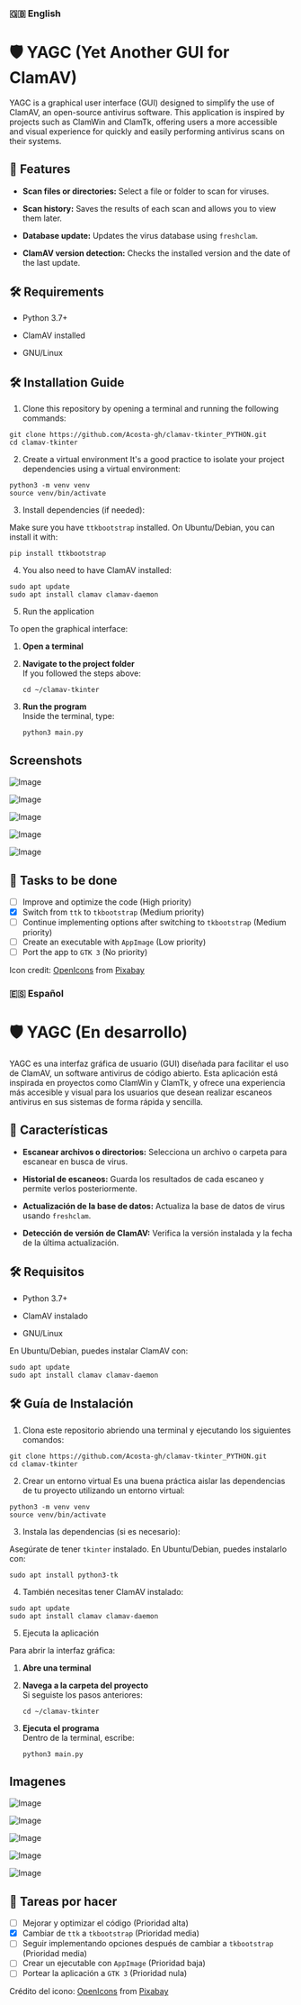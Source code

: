 
### 🇬🇧 English 

# 🛡️ YAGC (Yet Another GUI for ClamAV)

YAGC is a graphical user interface (GUI) designed to simplify the use of ClamAV, an open-source antivirus software. This application is inspired by projects such as ClamWin and ClamTk, offering users a more accessible and visual experience for quickly and easily performing antivirus scans on their systems.

## 🌟 Features

-   **Scan files or directories:** Select a file or folder to scan for viruses.
    
-   **Scan history:** Saves the results of each scan and allows you to view them later.
    
-   **Database update:** Updates the virus database using `freshclam`.
    
-   **ClamAV version detection:** Checks the installed version and the date of the last update.
    
## 🛠️ Requirements

-   Python 3.7+
    
-   ClamAV installed

-   GNU/Linux     

## 🛠️ Installation Guide 

1.  Clone this repository by opening a terminal and running the following commands:
    
```
git clone https://github.com/Acosta-gh/clamav-tkinter_PYTHON.git
cd clamav-tkinter
```

2. Create a virtual environment
It's a good practice to isolate your project dependencies using a virtual environment:
```
python3 -m venv venv
source venv/bin/activate
```
3. Install dependencies (if needed):
    
Make sure you have `ttkbootstrap` installed. On Ubuntu/Debian, you can install it with:
```
pip install ttkbootstrap
```

4. You also need to have ClamAV installed:

```
sudo apt update
sudo apt install clamav clamav-daemon
```

5. Run the application

To open the graphical interface:

1. **Open a terminal**  

2. **Navigate to the project folder**  
   If you followed the steps above:
   ```
   cd ~/clamav-tkinter
   ```

3. **Run the program**  
   Inside the terminal, type:
   ```
   python3 main.py
   ```

## Screenshots
![Image](https://github.com/user-attachments/assets/10a0fb3d-f318-441b-a127-47ce1decee50)

![Image](https://github.com/user-attachments/assets/12b176d7-35e8-439f-bf6f-b12b722eb85d)

![Image](https://github.com/user-attachments/assets/fe0d56e1-5fb8-4424-87a7-03f7a9b792c5)

![Image](https://github.com/user-attachments/assets/d69f013e-d5cd-437e-a664-3fedbdb64553)

![Image](https://github.com/user-attachments/assets/502a5fed-0c3f-41c7-bb91-de716407cc35)

## 📝 Tasks to be done
- [ ] Improve and optimize the code (High priority)
- [x] Switch from `ttk` to `tkbootstrap` (Medium priority)
- [ ] Continue implementing options after switching to `tkbootstrap` (Medium priority)
- [ ] Create an executable with `AppImage` (Low priority)
- [ ] Port the app to `GTK 3` (No priority)

Icon credit: <a href="https://pixabay.com/users/openicons-28911/?utm_source=link-attribution&utm_medium=referral&utm_campaign=image&utm_content=98528">OpenIcons</a> from <a href="https://pixabay.com//?utm_source=link-attribution&utm_medium=referral&utm_campaign=image&utm_content=98528">Pixabay</a>


### 🇪🇸 Español

# 🛡️ YAGC (En desarrollo)

YAGC es una interfaz gráfica de usuario (GUI) diseñada para facilitar el uso de ClamAV, un software antivirus de código abierto. Esta aplicación está inspirada en proyectos como ClamWin y ClamTk, y ofrece una experiencia más accesible y visual para los usuarios que desean realizar escaneos antivirus en sus sistemas de forma rápida y sencilla.

## 🌟 Características

-   **Escanear archivos o directorios:** Selecciona un archivo o carpeta para escanear en busca de virus.
    
-   **Historial de escaneos:** Guarda los resultados de cada escaneo y permite verlos posteriormente.
    
-   **Actualización de la base de datos:** Actualiza la base de datos de virus usando `freshclam`.
    
-   **Detección de versión de ClamAV:** Verifica la versión instalada y la fecha de la última actualización.
    

## 🛠️ Requisitos

-   Python 3.7+
    
-   ClamAV instalado

-   GNU/Linux    

En Ubuntu/Debian, puedes instalar ClamAV con:

```
sudo apt update
sudo apt install clamav clamav-daemon
```

## 🛠️ Guía de Instalación

1. Clona este repositorio abriendo una terminal y ejecutando los siguientes comandos:

```
git clone https://github.com/Acosta-gh/clamav-tkinter_PYTHON.git
cd clamav-tkinter
```

2. Crear un entorno virtual
Es una buena práctica aislar las dependencias de tu proyecto utilizando un entorno virtual:
```
python3 -m venv venv
source venv/bin/activate
```

3. Instala las dependencias (si es necesario):

Asegúrate de tener `tkinter` instalado. En Ubuntu/Debian, puedes instalarlo con:

```
sudo apt install python3-tk
```

4. También necesitas tener ClamAV instalado:

```
sudo apt update
sudo apt install clamav clamav-daemon
```

5. Ejecuta la aplicación

Para abrir la interfaz gráfica:

1. **Abre una terminal**

2. **Navega a la carpeta del proyecto**  
   Si seguiste los pasos anteriores:
   ```
   cd ~/clamav-tkinter
   ```

3. **Ejecuta el programa**  
   Dentro de la terminal, escribe:
   ```
   python3 main.py
   ```

## Imagenes
![Image](https://github.com/user-attachments/assets/bb599918-1d52-4537-bb00-ac41cdca3a81)

![Image](https://github.com/user-attachments/assets/6a678025-3f61-4de7-88d7-4c645e59c271)

![Image](https://github.com/user-attachments/assets/d92560dc-5c04-4234-977d-ab4c53e4ffdc)

![Image](https://github.com/user-attachments/assets/ba98efa9-e766-4538-a510-c69e7224e645)

![Image](https://github.com/user-attachments/assets/4eecd471-0bda-409a-ae42-9aef48f4cfc7)


## 📝 Tareas por hacer
- [ ] Mejorar y optimizar el código (Prioridad alta)
- [x] Cambiar de `ttk` a `tkbootstrap` (Prioridad media)
- [ ] Seguir implementando opciones después de cambiar a `tkbootstrap` (Prioridad media)
- [ ] Crear un ejecutable con `AppImage` (Prioridad baja)
- [ ] Portear la aplicación a `GTK 3` (Prioridad nula)

Crédito del icono: <a href="https://pixabay.com/users/openicons-28911/?utm_source=link-attribution&utm_medium=referral&utm_campaign=image&utm_content=98528">OpenIcons</a> from <a href="https://pixabay.com//?utm_source=link-attribution&utm_medium=referral&utm_campaign=image&utm_content=98528">Pixabay</a>
